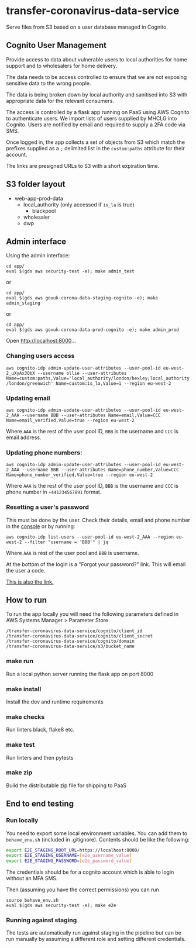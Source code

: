 # transfer-coronavirus-data-service
Serve files from S3 based on a user database managed in Cognito.

## Cognito User Management

Provide access to data about vulnerable users to local authorities
for home support and to wholesalers for home delivery.

The data needs to be access controlled to ensure that we are not
exposing sensitive data to the wrong people.

The data is being broken down by local authority and sanitised into
S3 with appropriate data for the relevant consumers.

The access is controlled by a flask app running on PaaS using
AWS Cognito to authenticate users. We import lists of users
supplied by MHCLG into Cognito. Users are notified by email and
required to supply a 2FA code via SMS.

Once logged in, the app collects a set of objects from S3 which
match the prefixes supplied as a `;` delimited list in the
`custom:paths` attribute for their account.

The links are presigned URLs to S3 with a short expiration time.  

## S3 folder layout

- web-app-prod-data
  - local_authority (only accessed if `is_la` is true)
    - blackpool
  - wholesaler
  - dwp


## Admin interface
Using the admin interface:
```
cd app/
eval $(gds aws security-test -e); make admin_test
```
or
```
cd app/
eval $(gds aws govuk-corona-data-staging-cognito -e); make admin_staging
```
or
```
cd app/
eval $(gds aws govuk-corona-data-prod-cognito -e); make admin_prod
```

Open <http://localhost:8000>...


### Changing users access

`aws cognito-idp admin-update-user-attributes --user-pool-id eu-west-2_uXyAx3ObX --username ollie --user-attributes Name=custom:paths,Value='local_authority/london/bexley;local_authority/london/greenwich' Name=custom:is_la,Value=1 --region eu-west-2`

### Updating email

`aws cognito-idp admin-update-user-attributes --user-pool-id eu-west-2_AAA --username BBB --user-attributes Name=email,Value=CCC Name=email_verified,Value=true --region eu-west-2`

Where `AAA` is the rest of the user pool ID, `BBB` is the username and `CCC` is email address.

### Updating phone numbers:

`aws cognito-idp admin-update-user-attributes --user-pool-id eu-west-2_AAA --username BBB --user-attributes Name=phone_number,Value=CCC Name=phone_number_verified,Value=true --region eu-west-2`

Where `AAA` is the rest of the user pool ID, `BBB` is the username and `CCC` is phone number in `+441234567891` format.

### Resetting a user's password

This must be done by the user. Check their details, email and phone number in the [console](https://eu-west-2.console.aws.amazon.com/cognito/users/?region=eu-west-2#/pool/eu-west-2_pjM9bY9eD/users?_k=0ud4ot) or by running:

`aws cognito-idp list-users --user-pool-id eu-west-2_AAA --region eu-west-2 --filter "username = 'BBB'" | jq`

Where `AAA` is rest of the user pool and `BBB` is username.

At the bottom of the login is a "Forgot your password?" link. This will email the user a code.

[This is also the link.](https://cyber-manual-test-73hdxjhsy2jmap.auth.eu-west-2.amazoncognito.com/forgotPassword?client_id=2s4ccdrs0urfa4lih383m7tmk5&response_type=code&redirect_uri=https://temp-download-test.cloudapps.digital&scope=profile+email+phone+openid)


## How to run

To run the app locally you will need the following
parameters defined in
AWS Systems Manager > Parameter Store

```ssm
/transfer-coronavirus-data-service/cognito/client_id
/transfer-coronavirus-data-service/cognito/client_secret
/transfer-coronavirus-data-service/cognito/domain
/transfer-coronavirus-data-service/s3/bucket_name
```

### make run

Run a local python server running the flask app on port 8000

### make install

Install the dev and runtime requirements

### make checks

Run linters black, flake8 etc.

### make test

Run linters and then pytests

### make zip

Build the distributable zip file for shipping to PaaS


## End to end testing 

### Run locally

You need to export some local environment variables. You can add them
 to `behave_env.sh` (included in .gitignore). Contents should be like
the following: 

```behave_env.sh
export E2E_STAGING_ROOT_URL=https://localhost:8000/
export E2E_STAGING_USERNAME=[e2e_username_value]
export E2E_STAGING_PASSWORD=[e2e_password_value]
```  

The credentials should be for a cognito account which is 
able to login without an MFA SMS. 

Then (assuming you have the correct permissions) you can run

```
source behave_env.sh
eval $(gds aws security-test -e); make e2e
```

### Running against staging 

The tests are automatically run against staging in the 
pipeline but can be run manually by assuming a 
different role and setting different credentials. 
